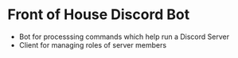 # Front of House Discord Bot
- Bot for processsing commands which help run a Discord Server
- Client for managing roles of server members

